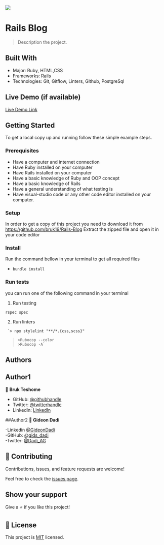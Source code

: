 ![](https://img.shields.io/badge/Microverse-blueviolet)

# Rails Blog

> Description the project.


## Built With

- Major: Ruby, HTML,CSS
- Frameworks: Rails
- Technologies: Git, Gitflow, Linters, Github, PostgreSql

## Live Demo (if available)

[Live Demo Link](https://livedemo.com)


## Getting Started

To get a local copy up and running follow these simple example steps.

### Prerequisites

- Have a computer and internet connection
- Have Ruby installed on your computer
- Have Rails installed on your computer
- Have a basic knowledge of Ruby and OOP concept
- Have a basic knowledge of Rails
- Have a general understanding of what testing is
- Have visual-studio code or any other code editor installed on your computer.

### Setup

In order to get a copy of this project you need to download it from https://github.com/bruk19/Rails-Blog
Extract the zipped file and open it in your code editor

### Install

Run the command bellow in your terminal to get all required files

- `bundle install`

### Run tests

you can run one of the following command in your terminal

   1. Run testing

   `rspec spec`

   2. Run linters

     `> npx stylelint "**/*.{css,scss}"
>     >Rubocop --color
>     >Rubocop -A`

## Authors

## Author1
👤 **Bruk Teshome**

- GitHub: [@githubhandle](https://github.com/bruk19)
- Twitter: [@twitterhandle](https://twitter.com/Bruktesh)
- LinkedIn: [LinkedIn](https://linkedin.com/in/bruk-teshome-ab4325226)


##Author2
👤 **Gideon Dadi**

-Linkedin [@GideonDadi](https://www.linkedin.com/feed/)<br>
-GitHub: [@gids_dadi](https://github.com/gids-dadi)<br>
-Twitter: [@Dadi_AG](https://twitter.com/Dadi_AG)



## 🤝 Contributing

Contributions, issues, and feature requests are welcome!

Feel free to check the [issues page](../../issues/).

## Show your support

Give a ⭐️ if you like this project!

## 📝 License

This project is [MIT](./LICENSE) licensed.

